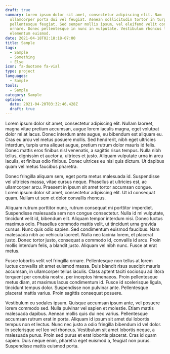 ```yaml
---
draft: true
summary: Lorem ipsum dolor sit amet, consectetur adipiscing elit. Nam
  ullamcorper porta dui vel feugiat. Aenean sollicitudin tortor in turpis
  pellentesque feugiat. Sed semper mollis ipsum, vel eleifend velit congue
  ornare. Donec pellentesque in nunc in vulputate. Vestibulum rhoncus lacus ac
  elementum euismod.
date: 2021-04-18T02:18:18-07:00
title: Sample
tags:
  - Sample
  - Something
  - Else
icon: fa-duotone fa-vial
type: project
languages:
  - Sample
tools:
  - Sample
category: Sample
options:
  date: 2021-04-20T03:32:46.428Z
  draft: true
---
```


Lorem ipsum dolor sit amet, consectetur adipiscing elit. Nullam laoreet, magna vitae pretium accumsan, augue lorem iaculis magna, eget volutpat dolor mi at lacus. Donec interdum ante augue, eu bibendum est aliquam eu. Cras eu arcu vel metus posuere mollis. Sed hendrerit, nibh eget ultricies interdum, turpis urna aliquet augue, pretium rutrum dolor mauris id felis. Donec mattis eros finibus nisl venenatis, a sagittis risus tempus. Nulla nibh tellus, dignissim et auctor a, ultrices et justo. Aliquam vulputate urna in arcu iaculis, et finibus odio finibus. Donec ultrices eu nisl quis dictum. Ut dapibus quam vel metus faucibus pharetra.

Donec fringilla aliquam sem, eget porta metus malesuada id. Suspendisse vel ultricies massa, vitae cursus neque. Phasellus at ultricies est, ac ullamcorper arcu. Praesent in ipsum sit amet tortor accumsan congue. Lorem ipsum dolor sit amet, consectetur adipiscing elit. Ut id consequat quam. Nullam ut sem et dolor convallis rhoncus.

Aliquam rutrum porttitor nunc, rutrum consequat mi porttitor imperdiet. Suspendisse malesuada sem non congue consectetur. Nulla id mi vulputate, tincidunt velit id, bibendum elit. Aliquam tempor interdum nisi. Donec luctus maximus odio. Phasellus commodo mattis velit, ut tincidunt urna gravida cursus. Nunc quis odio sapien. Sed condimentum euismod faucibus. Nam malesuada nibh ac vehicula laoreet. Nulla nec lacinia lorem, et placerat justo. Donec tortor justo, consequat a commodo id, convallis id arcu. Proin mollis interdum felis, a blandit justo. Aliquam vel nibh nunc. Fusce at erat metus.

Fusce lobortis velit vel fringilla ornare. Pellentesque non tellus at lorem luctus convallis sit amet euismod massa. Duis blandit risus suscipit mauris accumsan, in ullamcorper tellus iaculis. Class aptent taciti sociosqu ad litora torquent per conubia nostra, per inceptos himenaeos. Proin pellentesque metus diam, at maximus lacus condimentum id. Fusce id scelerisque ligula, tincidunt tempus dolor. Suspendisse non pulvinar ante. Pellentesque placerat mattis varius. Proin sagittis consequat posuere.

Vestibulum eu sodales ipsum. Quisque accumsan ipsum ante, vel posuere lorem commodo sed. Nulla pulvinar vel sapien et molestie. Etiam mattis malesuada dapibus. Aenean mollis quis dui nec varius. Pellentesque accumsan rutrum erat in porta. Aliquam id ipsum sit amet dui lobortis tempus non et lectus. Nunc nec justo a odio fringilla bibendum id vel dolor. In scelerisque vel leo vel rhoncus. Vestibulum sit amet lobortis neque, a malesuada purus. Proin sed purus et erat lobortis placerat. Cras id quam sapien. Duis neque enim, pharetra eget euismod a, feugiat non purus. Suspendisse mattis euismod porta.